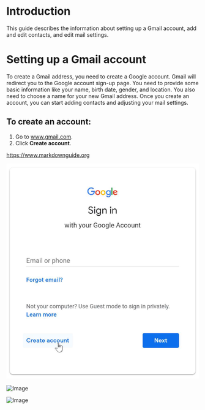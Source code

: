 # Introduction 

This guide describes the information about setting up a Gmail account, add and edit contacts, and edit mail settings.

# Setting up a Gmail account 

To create a Gmail address, you need to create a Google account. Gmail will redirect you to the Google account sign-up page. You need to provide some basic information like your name, birth date, gender, and location. You also need to choose a name for your new Gmail address. Once you create an account, you can start adding contacts and adjusting your mail settings. 

## To create an account: 
1. Go to www.gmail.com. 
2. Click **Create account**.



<https://www.markdownguide.org>

![Image](https://github.com/rorzen/Gmail/blob/master/image1.jpg)


![Image](_Image/blob/master/image1.jpg)


![Image](Image/blob/master/image1.jpg)

